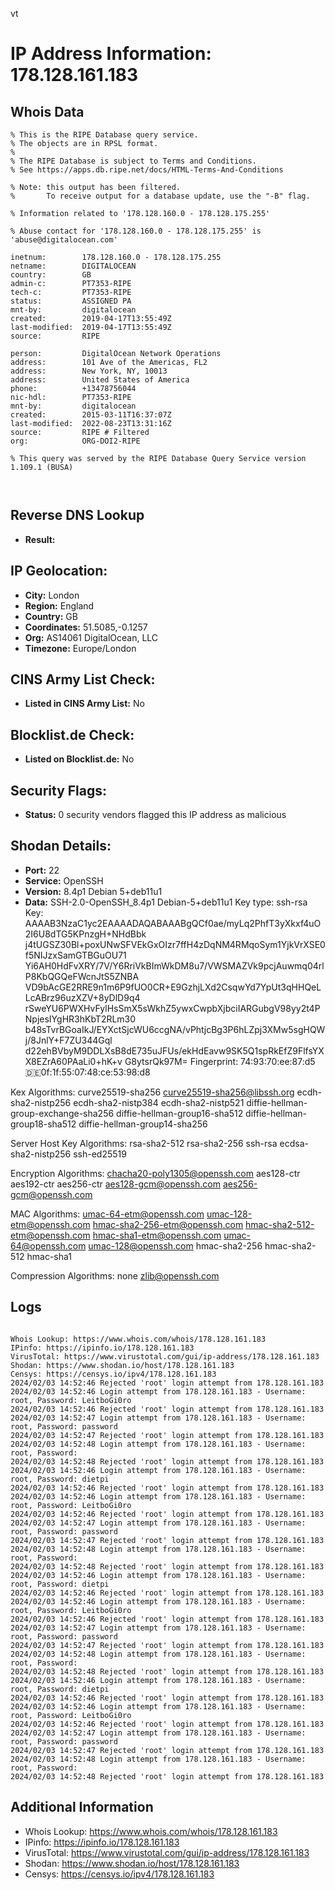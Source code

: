vt
# IP Address Information: 178.128.161.183

## Whois Data
```
% This is the RIPE Database query service.
% The objects are in RPSL format.
%
% The RIPE Database is subject to Terms and Conditions.
% See https://apps.db.ripe.net/docs/HTML-Terms-And-Conditions

% Note: this output has been filtered.
%       To receive output for a database update, use the "-B" flag.

% Information related to '178.128.160.0 - 178.128.175.255'

% Abuse contact for '178.128.160.0 - 178.128.175.255' is 'abuse@digitalocean.com'

inetnum:        178.128.160.0 - 178.128.175.255
netname:        DIGITALOCEAN
country:        GB
admin-c:        PT7353-RIPE
tech-c:         PT7353-RIPE
status:         ASSIGNED PA
mnt-by:         digitalocean
created:        2019-04-17T13:55:49Z
last-modified:  2019-04-17T13:55:49Z
source:         RIPE

person:         DigitalOcean Network Operations
address:        101 Ave of the Americas, FL2
address:        New York, NY, 10013
address:        United States of America
phone:          +13478756044
nic-hdl:        PT7353-RIPE
mnt-by:         digitalocean
created:        2015-03-11T16:37:07Z
last-modified:  2022-08-23T13:31:16Z
source:         RIPE # Filtered
org:            ORG-DOI2-RIPE

% This query was served by the RIPE Database Query Service version 1.109.1 (BUSA)



```
## Reverse DNS Lookup
- **Result:** 

## IP Geolocation:
- **City:** London
- **Region:** England
- **Country:** GB
- **Coordinates:** 51.5085,-0.1257
- **Org:** AS14061 DigitalOcean, LLC
- **Timezone:** Europe/London

## CINS Army List Check:
- **Listed in CINS Army List:** 
No

## Blocklist.de Check:
- **Listed on Blocklist.de:** 
No

## Security Flags:
- **Status:** 0 security vendors flagged this IP address as malicious

## Shodan Details:
- **Port:** 22
- **Service:** OpenSSH
- **Version:** 8.4p1 Debian 5+deb11u1
- **Data:** SSH-2.0-OpenSSH_8.4p1 Debian-5+deb11u1
Key type: ssh-rsa
Key: AAAAB3NzaC1yc2EAAAADAQABAAABgQCf0ae/myLq2PhfT3yXkxf4uO2I6U8dTG5KPnzgH+NHdBbk
j4tUGSZ30Bl+poxUNwSFVEkGxOIzr7ffH4zDqNM4RMqoSym1YjkVrXSE0f5NIJzxSamGTBGuOU71
Yi6AH0HdFvXRY/7V/Y6RriVkBImWkDM8u7/VWSMAZVk9pcjAuwmq04rlP8KbQGQeFWcnJtS5ZNBA
VD9bAcGE2RRE9n1m6P9fUO0CR+E9GzhjLXd2CsqwYd7YpUt3qHHQeLLcABrz96uzXZV+8yDlD9q4
rSweYU6PWXHvFylHsSmX5sWkhZ5ywxCwpbXjbciIARGubgV98yy2t4PNpjesIYgHR3hKbT2RLm30
b48sTvrBGoaIkJ/EYXctSjcWU6ccgNA/vPhtjcBg3P6hLZpj3XMw5sgHQWj/8JnlY+F7ZU344Gql
d22ehBVbyM9DDLXsB8dE735uJFUs/ekHdEavw9SK5Q1spRkEfZ9FlfsYXX8EZrA60PAaLi0+hK+v
G8ytsrQk97M=
Fingerprint: 74:93:70:ee:87:d5:de:0f:1f:55:07:48:ce:53:98:d8

Kex Algorithms:
	curve25519-sha256
	curve25519-sha256@libssh.org
	ecdh-sha2-nistp256
	ecdh-sha2-nistp384
	ecdh-sha2-nistp521
	diffie-hellman-group-exchange-sha256
	diffie-hellman-group16-sha512
	diffie-hellman-group18-sha512
	diffie-hellman-group14-sha256

Server Host Key Algorithms:
	rsa-sha2-512
	rsa-sha2-256
	ssh-rsa
	ecdsa-sha2-nistp256
	ssh-ed25519

Encryption Algorithms:
	chacha20-poly1305@openssh.com
	aes128-ctr
	aes192-ctr
	aes256-ctr
	aes128-gcm@openssh.com
	aes256-gcm@openssh.com

MAC Algorithms:
	umac-64-etm@openssh.com
	umac-128-etm@openssh.com
	hmac-sha2-256-etm@openssh.com
	hmac-sha2-512-etm@openssh.com
	hmac-sha1-etm@openssh.com
	umac-64@openssh.com
	umac-128@openssh.com
	hmac-sha2-256
	hmac-sha2-512
	hmac-sha1

Compression Algorithms:
	none
	zlib@openssh.com


## Logs
```

Whois Lookup: https://www.whois.com/whois/178.128.161.183
IPinfo: https://ipinfo.io/178.128.161.183
VirusTotal: https://www.virustotal.com/gui/ip-address/178.128.161.183
Shodan: https://www.shodan.io/host/178.128.161.183
Censys: https://censys.io/ipv4/178.128.161.183
2024/02/03 14:52:46 Rejected 'root' login attempt from 178.128.161.183
2024/02/03 14:52:46 Login attempt from 178.128.161.183 - Username: root, Password: LeitboGi0ro
2024/02/03 14:52:46 Rejected 'root' login attempt from 178.128.161.183
2024/02/03 14:52:47 Login attempt from 178.128.161.183 - Username: root, Password: password
2024/02/03 14:52:47 Rejected 'root' login attempt from 178.128.161.183
2024/02/03 14:52:48 Login attempt from 178.128.161.183 - Username: root, Password:
2024/02/03 14:52:48 Rejected 'root' login attempt from 178.128.161.183
2024/02/03 14:52:46 Login attempt from 178.128.161.183 - Username: root, Password: dietpi
2024/02/03 14:52:46 Rejected 'root' login attempt from 178.128.161.183
2024/02/03 14:52:46 Login attempt from 178.128.161.183 - Username: root, Password: LeitboGi0ro
2024/02/03 14:52:46 Rejected 'root' login attempt from 178.128.161.183
2024/02/03 14:52:47 Login attempt from 178.128.161.183 - Username: root, Password: password
2024/02/03 14:52:47 Rejected 'root' login attempt from 178.128.161.183
2024/02/03 14:52:48 Login attempt from 178.128.161.183 - Username: root, Password:
2024/02/03 14:52:48 Rejected 'root' login attempt from 178.128.161.183
2024/02/03 14:52:46 Login attempt from 178.128.161.183 - Username: root, Password: dietpi
2024/02/03 14:52:46 Rejected 'root' login attempt from 178.128.161.183
2024/02/03 14:52:46 Login attempt from 178.128.161.183 - Username: root, Password: LeitboGi0ro
2024/02/03 14:52:46 Rejected 'root' login attempt from 178.128.161.183
2024/02/03 14:52:47 Login attempt from 178.128.161.183 - Username: root, Password: password
2024/02/03 14:52:47 Rejected 'root' login attempt from 178.128.161.183
2024/02/03 14:52:48 Login attempt from 178.128.161.183 - Username: root, Password:
2024/02/03 14:52:48 Rejected 'root' login attempt from 178.128.161.183
2024/02/03 14:52:46 Login attempt from 178.128.161.183 - Username: root, Password: dietpi
2024/02/03 14:52:46 Rejected 'root' login attempt from 178.128.161.183
2024/02/03 14:52:46 Login attempt from 178.128.161.183 - Username: root, Password: LeitboGi0ro
2024/02/03 14:52:46 Rejected 'root' login attempt from 178.128.161.183
2024/02/03 14:52:47 Login attempt from 178.128.161.183 - Username: root, Password: password
2024/02/03 14:52:47 Rejected 'root' login attempt from 178.128.161.183
2024/02/03 14:52:48 Login attempt from 178.128.161.183 - Username: root, Password:
2024/02/03 14:52:48 Rejected 'root' login attempt from 178.128.161.183

```
## Additional Information
- Whois Lookup: https://www.whois.com/whois/178.128.161.183
- IPinfo: https://ipinfo.io/178.128.161.183
- VirusTotal: https://www.virustotal.com/gui/ip-address/178.128.161.183
- Shodan: https://www.shodan.io/host/178.128.161.183
- Censys: https://censys.io/ipv4/178.128.161.183

